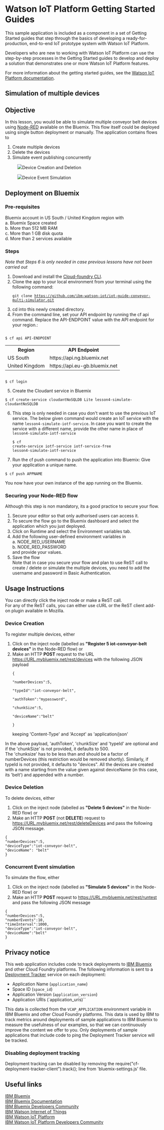 # Watson IoT Platform Getting Started Guides
This sample application is included as a component in a set of Getting Started guides that step through the basics of developing a ready-for-production, end-to-end IoT prototype system with Watson IoT Platform.

Developers who are new to working with Watson IoT Platform can use the step-by-step processes in the Getting Started guides to develop and deploy a solution that demonstrates one or more Watson IoT Platform features.

For more information about the getting started guides, see the [Watson IoT Platform documentation](https://console.bluemix.net/docs/services/IoT/getting_started/getting-started-iot-overview.html).

## Simulation of multiple devices

<!--
![Bluemix Deployments](https://deployment-tracker.mybluemix.net/stats/45924395dd671b4771c8fb3bc695b5df/badge.svg)  
-->

## Objective
In this lesson, you would be able to simulate multiple conveyor belt devices using [Node-RED](https://nodered.org) available on the Bluemix. This flow itself could be deployed using single button deployment or manually. The application contains flows to   
1. Create multiple devices   
2. Delete the devices   
3. Simulate event publishing concurrently   

<figure><img src ="resources/create.PNG"><figurecaption>Device Creation and Deletion</figurecaption></figure>   


<figure><img src="resources/simulate.PNG"><figurecaption>Device Event Simulation</figurecaption></figure>

## Deployment on Bluemix

### Pre-requisites

Bluemix account in US South / United Kingdom region with    
a. Bluemix Space created   
b. More than 512 MB RAM   
c. More than 1 GB disk quota  
d. More than 2 services available   

### Steps
_Note that Steps 6 is only needed in case previous lessons have not been carried out_  
1. Download and install the [Cloud-foundry CLI](https://github.com/cloudfoundry/cli).
2. Clone the app to your local environment from your terminal using the following command: <pre><code>git clone https://github.com/ibm-watson-iot/iot-guide-conveyor-multi-simulator.git </code></pre>   
3. cd into this newly created directory.
4. From the command line, set your API endpoint by running the cf api command.
Replace the API-ENDPOINT value with the API endpoint for your region.:
<pre><code>
$ cf api API-ENDPOINT
</code></pre>
<table>
<tr><th>Region</th><th>API Endpoint</th></tr>   
<tr><td>US South</td><td>https://api.ng.bluemix.net</td></tr>   
<tr><td>United Kingdom</td><td>https://api.eu-gb.bluemix.net</td></tr>  
<!-- Commented Germany for now   
<tr><td>Germany</td><td>https://api.eu-de.bluemix.net</td></tr>   
-->
</table>
<pre><code>
$ cf login
</code></pre>  

5. Create the Cloudant service in Bluemix  
<pre><code>$ cf create-service cloudantNoSQLDB Lite lesson4-simulate-cloudantNoSQLDB</code></pre>    

6. This step is only needed in case you don't want to use the previous IoT service. The below given command would create an IoT service with the name `lesson4-simulate-iotf-service`. In case you want to create the service with a different name, provide the other name in place of `lesson4-simulate-iotf-service` <pre><code>$ cf create-service iotf-service iotf-service-free lesson4-simulate-iotf-service </code></pre>   
7. Run the cf push command to push the application into Bluemix:
Give your application a unique name.  
<pre><code>$ cf push APPNAME</code></pre>  

You now have your own instance of the app running on the Bluemix.  

### Securing your Node-RED flow
Although this step is non mandatory, its a good practice to secure your flow.  
1. Secure your editor so that only authorised users can access it.  
2. To secure the flow go to the Bluemix dashboard and select the application which you just deployed.
3. Click on Runtime and select the Environment variables tab.  
4. Add the following user-defined environment variables in  
a. NODE_RED_USERNAME  
b. NODE_RED_PASSWORD  
and provide your values.
5. Save the flow  
Note that in case you secure your flow and plan to use ReST call to create / delete or simulate the multiple devices, you need to add the username and password in Basic Authentication.  

## Usage Instructions
You can directly click the inject node or make a ReST call.  
For any of the ReST calls, you can either use cURL or the ReST client add-on plugin available in Mozilla.  

### Device Creation
To register multiple devices, either
1. Click on the inject node (labelled as **"Register 5 iot-conveyor-belt devices"** in the Node-RED flow) or
2. Make an HTTP **POST** request to the URL https://URL.mybluemix.net/rest/devices with the following JSON payload <pre><code>{   
"numberDevices":5,   
"typeId":"iot-conveyor-belt",    
"authToken":"mypassword",    
"chunkSize":5,  
"deviceName":"belt"     
}</code></pre> keeping 'Content-Type' and 'Accept' as 'application/json'   

In the above payload, 'authToken', 'chunkSize' and 'typeId' are optional and if the 'chunkSize' is not provided, it defaults to 500.  
The 'chunksize' has to be less than and should be a factor of numberDevices (this restriction would be removed shortly). Similarly, if typeId is not provided, it defaults to "devices". All the devices are created with a name starting from the value given against deviceName (in this case, its 'belt') and appended with a number.   

### Device Deletion
To delete devices, either
1. Click on the inject node (labelled as **"Delete 5 devices"** in the Node-RED flow) or
2. Make an HTTP **POST** (not **DELETE**) request to https://URL.mybluemix.net/rest/deleteDevices and pass the following JSON message.     
<pre><code>{      
"numberDevices":5,   
"deviceType":"iot-conveyor-belt",
"deviceName": "belt"  
}</code></pre>

### Concurrent Event simulation
To simulate the flow, either  
1. Click on the inject node (labelled as **"Simulate 5 devices"** in the Node-RED flow) or
2. Make an HTTP **POST** request to https://URL.mybluemix.net/rest/runtest and pass the following JSON message   
<pre><code>{
"numberDevices":5,   
"numberEvents":10,   
"timeInterval":1000,
"deviceType":"iot-conveyor-belt",  
"deviceName":"belt"     
}</code></pre>


## Privacy notice

This web application includes code to track deployments to [IBM Bluemix](https://www.bluemix.net/) and other Cloud Foundry platforms. The following information is sent to a [Deployment Tracker](https://github.com/cloudant-labs/deployment-tracker) service on each deployment:

* Application Name (`application_name`)
* Space ID (`space_id`)
* Application Version (`application_version`)
* Application URIs (`application_uris)``

This data is collected from the `VCAP_APPLICATION` environment variable in IBM Bluemix and other Cloud Foundry platforms. This data is used by IBM to track metrics around deployments of sample applications to IBM Bluemix to measure the usefulness of our examples, so that we can continuously improve the content we offer to you. Only deployments of sample applications that include code to ping the Deployment Tracker service will be tracked.

### Disabling deployment tracking

Deployment tracking can be disabled by removing the require("cf-deployment-tracker-client").track(); line from  'bluemix-settings.js' file.

## Useful links
[Install Node.js]: https://nodejs.org/en/download/
[bluemix_dashboard_url]: https://console.ng.bluemix.net/dashboard/
[bluemix_signup_url]: https://console.ng.bluemix.net/registration/
[cloud_foundry_url]: https://github.com/cloudfoundry/cli

[IBM Bluemix](https://bluemix.net/)  
[IBM Bluemix Documentation](https://www.ng.bluemix.net/docs/)  
[IBM Bluemix Developers Community](http://developer.ibm.com/bluemix)  
[IBM Watson Internet of Things](http://www.ibm.com/internet-of-things/)  
[IBM Watson IoT Platform](http://www.ibm.com/internet-of-things/iot-solutions/watson-iot-platform/)   
[IBM Watson IoT Platform Developers Community](https://developer.ibm.com/iotplatform/)
